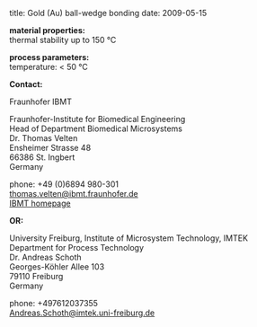 title: Gold (Au) ball-wedge bonding
date: 2009-05-15  

__material properties:__  
thermal stability up to	150 °C  

	
__process parameters:__  	
temperature:	< 50 °C
<!--break-->
__Contact:__

Fraunhofer IBMT

Fraunhofer-Institute for Biomedical Engineering  
Head of Department Biomedical Microsystems  
Dr. Thomas Velten  
Ensheimer Strasse 48   
66386 St. Ingbert   
Germany

phone: +49 (0)6894 980-301  
thomas.velten@ibmt.fraunhofer.de  
[IBMT homepage](http://www.ibmt.fraunhofer.de/fhg/ibmt_en/biomedical_engineering/biomedical_microsystems/microsensors_microfluidics/index.jsp)  

__OR:__



University Freiburg, Institute of Microsystem Technology, IMTEK  
Department for Process Technology  
Dr. Andreas Schoth  
Georges-Köhler Allee 103  
79110 Freiburg  
Germany

phone: +497612037355  
Andreas.Schoth@imtek.uni-freiburg.de